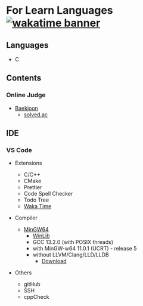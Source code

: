 # For Learn Languages [![wakatime banner]][wakatime profile]

## Languages
- C

## Contents
### Online Judge
- [Baekjoon][baekjoon profile]
  - [solved.ac][solved.ac profile]

## IDE
### VS Code
- Extensions
  - C/C++
  - CMake
  - Prettier
  - Code Spell Checker
  - Todo Tree
  - [Waka Time][wakatime profile]
    
- Compiler
  - [MinGW64][mingw64 link]
    - [WinLib][winlib link]
    - GCC 13.2.0 (with POSIX threads)
    - with MinGW-w64 11.0.1 (UCRT) - release 5
    - without LLVM/Clang/LLD/LLDB
      - [Download][mingw64 zip] 
- Others
  - gitHub
  - SSH
  - cppCheck


[baekjoon profile]: https://www.acmicpc.net/user/thinkhole "Baekjoon Online Judge Profile"
[solved.ac profile]: https://solved.ac/en/profile/thinkhole "Solved.ac Profile"
[mingw64 link]: https://www.mingw-w64.org/ "Link to MinGW64"
[winlib link]: https://winlibs.com/ "Link to WinLib"
[mingw64 zip]: https://github.com/brechtsanders/winlibs_mingw/releases/download/13.2.0posix-17.0.6-11.0.1-ucrt-r5/winlibs-x86_64-posix-seh-gcc-13.2.0-mingw-w64ucrt-11.0.1-r5.zip "DOWNLOAD gcc-13.2.0-mingw-w64ucrt-11.0.1-r5.zip"
[wakatime profile]: https://wakatime.com/@3eb37fa5-ef7a-41e2-a1f5-4e74b23747cd "WakaTime Profile"
[wakatime banner]: https://wakatime.com/badge/user/3eb37fa5-ef7a-41e2-a1f5-4e74b23747cd.svg "WakaTime Banner"
